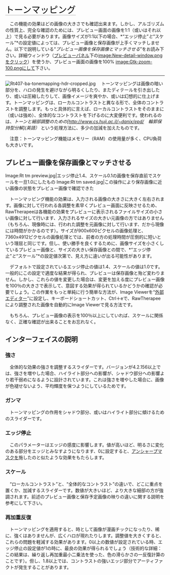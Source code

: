 <span style="color: #000000; background: none; overflow: hidden; page-break-after: avoid; font-size: 2.0em; font-family: Georgia,Times,serif; margin-top: 1em; margin-bottom: 0.25em; line-height: 1.3; padding: 0; border-bottom: 1px solid #AAAAAA;">トーンマッピング
</span>

　この機能の効果はどの画像の大きさでも確認出来ます。しかし、アルゴリズムの性質上、完全な確認のためには、プレビュー画面の画像を1:1（或いはそれ以上）で見る必要があります。画像サイズが1:1以下の場合、*“エッジ停止”*と*“スケール”*の設定値によっては、プレビュー画像と保存画像が上手くマッチしません。以下で説明している“*プレビュー画像を保存画像とマッチさせる*”をお読み下さい。詳細ウィンドウ（[プレビューパネル](The_Image_Editor_Tab/jp#プレビューパネル "wikilink")下の[image:New-detail-window.pngをクリック](image:New-detail-window.png "wikilink")）を使うか、プレビュー画面の画像を100%
[image:Gtk-zoom-100.pngにして](image:Gtk-zoom-100.png "wikilink")下さい。

------------------------------------------------------------------------

![](Rt407-ba-tonemapping-hdr-cropped.jpg "Rt407-ba-tonemapping-hdr-cropped.jpg")
　トーンマッピングは画像の暗い部分を、ハロの発生を避けながら明るくしたり、またディテールを引き出したり、或いは圧縮したりして、画像イメージを爽やか、或いは幻想的に仕上げます。トーンマッピングは、ローカルコントラストと異なる形で、全体のコントラストを調整します。もっと具体的に言えば、ローカルコントラストをそのままに（或いは強め）、全体的なコントラストを下げるのに大変便利です。使われるのは、*トーンと細部調整のための\[<http://www.cs.huji.ac.il/~danix/epd/>　輪郭保持型分解\](英語）*
という処理方法に、多少の加減を加えたものです。

　注意：トーンマッピング機能はメモリー（RAM）の使用量が多く、CPU負荷も大きいです。

## プレビュー画像を保存画像とマッチさせる

Image:Rt tm
preview.jpg\|エッジ停止1.4、スケール0.1の画像を保存直前でスケールを一旦1.0にしたもの
Image:Rt tm
saved.jpg\|この操作により保存画像に近い画像の状態をプレビュー画像で確認できた

　トーンマッピング機能の効果は、入力される画像の大きさに大きく左右されます。画像に対して行われる各調整を素早くプレビュー画面に反映させるため、RawTherapeeは各機能の効果をプレビューに表示されるファイルサイズの小さい画像に対して行います、入力されるサイズの大きい元画像の方ではありません（もちろん、現像時には、行われた調整を元画像に対して行います、だから現像には時間がかかるのです）。サイズが900x600ピクセルの画像処理と、7360x4912ピクセルの画像処理とでは、前者の方の処理時間が圧倒的に短いという理屈と同じです。但し、使い勝手を良くするために、画像サイズを小さくしているプレビュー画像と、サイズの大きい保存画像との間で、*“エッジ停止”*と*“スケール”*の設定値次第で、見え方に違いが出る可能性があります。

　デフォルトで設定されているエッジ停止の値は1.4、スケールの値は1.0です。一般的にこの設定で適度な結果が得られ、プレビューは保存画像と殆ど変わりません。しかし、これらの値を変更した場合は、変更を加える度にプレビュー画像を100％の大きさで表示して、意図する効果が得られているかどうかの確認が必要でしょう。この作業をもっと単純に行う簡単な方法が、Image
Viewerを“[外部エディター](Preferences/jp#外部エディター "wikilink")”に設定し、キーボードショートカット、Ctrl＋eで、RawTherapeeにより調整された画像を自動的にImage
Viewerで見る方法です。

　もちろん、プレビュー画像の表示を100％以上にしていれば、スケールに関係なく、正確な確認が出来ることをお忘れなく。

## インターフェイスの説明

### 強さ

　全体的な効果の強さを調整するスライダーです。バージョンが4.2.156以上では、強さを増やした場合、ハイライト部分への影響が、シャドウ部分への影響より若干弱めになるように設計されています。これは強さを増やした場合に、画像が色褪せないよう、平均輝度を保つようにしているためです。

### ガンマ

　トーンマッピングの作用をシャドウ部分、或いはハイライト部分に傾けるためのスライダーです。

### エッジ停止

　このパラメーターはエッジの感度に影響します。値が高いほど、明るさに変化のある部分をエッジとみなすようになります、0に設定すると、[アンシャープマスクを](Sharpening/jp#アンシャープマスク "wikilink")施したのと似たような効果をもたらします。

### スケール

　“ローカルコントラスト”と、“全体的なコントラスト”の違いで、どこに重点を置くか、加減するスライダーです。数値が大きいほど、より大きな細部の方が強調されます。前述のプレビュー画像と保存予定画像の映りの違いに関する説明を参考にして下さい。

### 再加重反復

　トーンマッピングを適用すると、時として画像が漫画チックになったり、稀に、強くはありませんが、広くハロが現れたりします。調整値を大きくすると、これらの問題を軽減する効果があります。0以上の数値が設定されている時、エッジ停止の設定値が1の時に、最良の効果が得られるでしょう（技術的な詳細：この結果は、繰り返し再加重最小二乗法を使った、色の滑らかさの一反復計算のことです）。但し、1.8以上では、コントラストの強いエッジ部分でアーティファクトが発生することがあります。